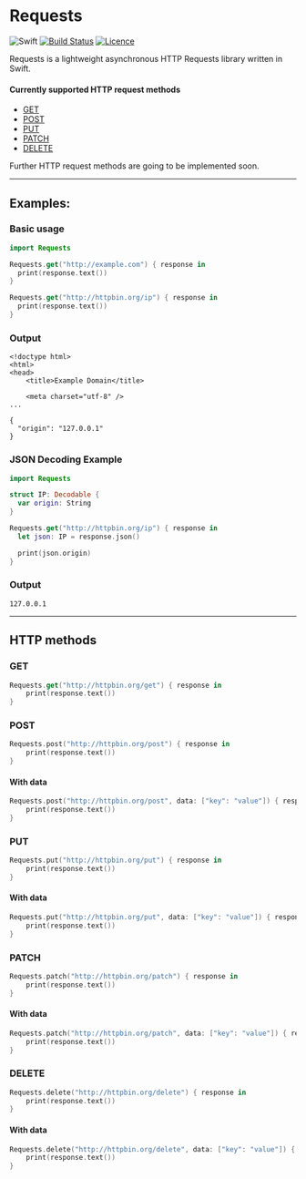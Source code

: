
# Requests
![Swift](http://img.shields.io/badge/swift-5-brightgreen.svg)
[![Build Status](https://travis-ci.org/peterentwistle/requests.svg?branch=master)](https://travis-ci.org/peterentwistle/requests)
[![Licence](https://img.shields.io/badge/license-Apache--2.0-blue.svg)](https://github.com/peterentwistle/requests/blob/master/LICENSE)

Requests is a lightweight asynchronous HTTP Requests library written in Swift.

#### Currently supported HTTP request methods
- [GET](#get)
- [POST](#post)
- [PUT](#put)
- [PATCH](#patch)
- [DELETE](#delete)

Further HTTP request methods are going to be implemented soon.

---

## Examples:
### Basic usage
```swift
import Requests

Requests.get("http://example.com") { response in
  print(response.text())
}

Requests.get("http://httpbin.org/ip") { response in
  print(response.text())
}
```

### Output
```
<!doctype html>
<html>
<head>
    <title>Example Domain</title>

    <meta charset="utf-8" />
...
```

```
{
  "origin": "127.0.0.1"
}
```

### JSON Decoding Example
```swift
import Requests

struct IP: Decodable {
  var origin: String
}

Requests.get("http://httpbin.org/ip") { response in
  let json: IP = response.json()

  print(json.origin)
}
```

### Output
```
127.0.0.1
```

---
## HTTP methods

### GET
```Swift
Requests.get("http://httpbin.org/get") { response in
    print(response.text())
}
```

### POST
```Swift
Requests.post("http://httpbin.org/post") { response in
    print(response.text())
}
```
#### With data
```Swift
Requests.post("http://httpbin.org/post", data: ["key": "value"]) { response in
    print(response.text())
}
```

### PUT
```Swift
Requests.put("http://httpbin.org/put") { response in
    print(response.text())
}
```
#### With data
```Swift
Requests.put("http://httpbin.org/put", data: ["key": "value"]) { response in
    print(response.text())
}
```

### PATCH
```Swift
Requests.patch("http://httpbin.org/patch") { response in
    print(response.text())
}
```
#### With data
```Swift
Requests.patch("http://httpbin.org/patch", data: ["key": "value"]) { response in
    print(response.text())
}
```

### DELETE
```Swift
Requests.delete("http://httpbin.org/delete") { response in
    print(response.text())
}
```
#### With data
```Swift
Requests.delete("http://httpbin.org/delete", data: ["key": "value"]) { response in
    print(response.text())
}
```
